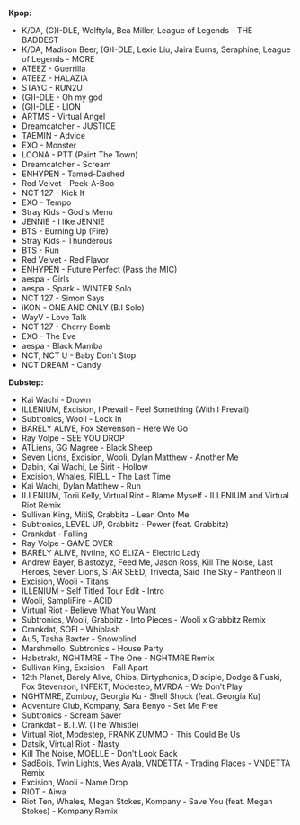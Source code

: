 __Kpop:__
- K/DA, (G)I-DLE, Wolftyla, Bea Miller, League of Legends - THE BADDEST
- K/DA, Madison Beer, (G)I-DLE, Lexie Liu, Jaira Burns, Seraphine, League of Legends - MORE
- ATEEZ - Guerrilla
- ATEEZ - HALAZIA
- STAYC - RUN2U
- (G)I-DLE - Oh my god
- (G)I-DLE - LION
- ARTMS - Virtual Angel
- Dreamcatcher - JUSTICE
- TAEMIN - Advice
- EXO - Monster
- LOONA - PTT (Paint The Town)
- Dreamcatcher - Scream
- ENHYPEN - Tamed-Dashed
- Red Velvet - Peek-A-Boo
- NCT 127 - Kick It
- EXO - Tempo
- Stray Kids - God's Menu
- JENNIE - I like JENNIE
- BTS - Burning Up (Fire)
- Stray Kids - Thunderous
- BTS - Run
- Red Velvet - Red Flavor
- ENHYPEN - Future Perfect (Pass the MIC)
- aespa - Girls
- aespa - Spark - WINTER Solo
- NCT 127 - Simon Says
- iKON - ONE AND ONLY (B.I Solo)
- WayV - Love Talk
- NCT 127 - Cherry Bomb
- EXO - The Eve
- aespa - Black Mamba
- NCT, NCT U - Baby Don't Stop
- NCT DREAM - Candy

__Dubstep:__
- Kai Wachi - Drown
- ILLENIUM, Excision, I Prevail - Feel Something (With I Prevail)
- Subtronics, Wooli - Lock In
- BARELY ALIVE, Fox Stevenson - Here We Go
- Ray Volpe - SEE YOU DROP
- ATLiens, GG Magree - Black Sheep
- Seven Lions, Excision, Wooli, Dylan Matthew - Another Me
- Dabin, Kai Wachi, Le Sirit - Hollow
- Excision, Whales, RIELL - The Last Time
- Kai Wachi, Dylan Matthew - Run
- ILLENIUM, Torii Kelly, Virtual Riot - Blame Myself - ILLENIUM and Virtual Riot Remix
- Sullivan King, MitiS, Grabbitz - Lean Onto Me
- Subtronics, LEVEL UP, Grabbitz - Power (feat. Grabbitz)
- Crankdat - Falling
- Ray Volpe - GAME OVER
- BARELY ALIVE, Nvtlne, XO ELIZA - Electric Lady
- Andrew Bayer, Blastozyz, Feed Me, Jason Ross, Kill The Noise, Last Heroes, Seven Lions, STAR SEED, Trivecta, Said The Sky - Pantheon II
- Excision, Wooli - Titans
- ILLENIUM - Self Titled Tour Edit - Intro
- Wooli, SampliFire - ACID
- Virtual Riot - Believe What You Want
- Subtronics, Wooli, Grabbitz - Into Pieces - Wooli x Grabbitz Remix
- Crankdat, SOFI - Whiplash
- Au5, Tasha Baxter - Snowblind
- Marshmello, Subtronics - House Party
- Habstrakt, NGHTMRE - The One - NGHTMRE Remix
- Sullivan King, Excision - Fall Apart
- 12th Planet, Barely Alive, Chibs, Dirtyphonics, Disciple, Dodge & Fuski, Fox Stevenson, INFEKT, Modestep, MVRDA - We Don’t Play
- NGHTMRE, Zomboy, Georgia Ku - Shell Shock (feat. Georgia Ku)
- Adventure Club, Kompany, Sara Benyo - Set Me Free
- Subtronics - Scream Saver
- Crankdat - B.T.W. (The Whistle)
- Virtual Riot, Modestep, FRANK ZUMMO - This Could Be Us
- Datsik, Virtual Riot - Nasty
- Kill The Noise, MOELLE - Don’t Look Back
- SadBois, Twin Lights, Wes Ayala, VNDETTA - Trading Places - VNDETTA Remix
- Excision, Wooli - Name Drop
- RIOT - Aiwa
- Riot Ten, Whales, Megan Stokes, Kompany - Save You (feat. Megan Stokes) - Kompany Remix
